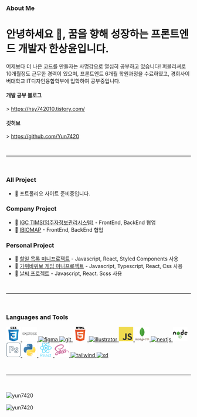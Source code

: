 ### About Me
<h1 align="left">안녕하세요 👋, 꿈을 향해 성장하는 프론트엔드 개발자 한상윤입니다.</h1>
<p align="left">어제보다 더 나은 코드를 만들자는 사명감으로 열심히 공부하고 있습니다! 퍼블리셔로 10개월정도 근무한 경력이 있으며, 프론트엔트 6개월 학원과정을 수료하였고, 경희사이버대학교 IT디자인융합학부에 입학하여 공부중입니다.</p>

<h4>개발 공부 블로그</h4>
> <a href="https://hsy742010.tistory.com/" target="_blank">https://hsy742010.tistory.com/</a>
<h4>깃허브</h4>
> <a href="https://github.com/Yun7420" target="_blank">https://github.com/Yun7420</a>

</br><hr></br>

### All Project
- 📘 포트폴리오 사이트 준비중입니다.

### Company Project
- 📘 [IGC TIMS(입주자정보관리시스템)](https://tims.igc.or.kr/igc/index.do) - FrontEnd, BackEnd 협업
- 📘 [IBIOMAP](https://ibiomap.or.kr/app/index.do) - FrontEnd, BackEnd 협업

### Personal Project
- 📘 [할일 목록 미니프로젝트](https://yun7420.github.io/todo_list-2023/) - Javascript, React, Styled Components 사용
- 📘 [가위바위보 게임 미니프로젝트](https://yun7420.github.io/rockscissorspaper-2023/) - Javascript, Typescript, React, Css 사용
- 📘 [날씨 프로젝트](https://yun7420.github.io/weather-2023/) - Javascript, React. Scss 사용

</br><hr></br>

### Languages and Tools
<p align="left">
  <a href="https://www.w3schools.com/css/" target="_blank" rel="noreferrer"> <img src="https://raw.githubusercontent.com/devicons/devicon/master/icons/css3/css3-original-wordmark.svg" alt="css3" width="40" height="40"/> </a> 
  <a href="https://expressjs.com" target="_blank" rel="noreferrer"> <img src="https://raw.githubusercontent.com/devicons/devicon/master/icons/express/express-original-wordmark.svg" alt="express" width="40" height="40"/> </a> 
  <a href="https://www.figma.com/" target="_blank" rel="noreferrer"> <img src="https://www.vectorlogo.zone/logos/figma/figma-icon.svg" alt="figma" width="40" height="40"/> </a> 
  <a href="https://git-scm.com/" target="_blank" rel="noreferrer"> <img src="https://www.vectorlogo.zone/logos/git-scm/git-scm-icon.svg" alt="git" width="40" height="40"/> </a> 
  <a href="https://www.w3.org/html/" target="_blank" rel="noreferrer"> <img src="https://raw.githubusercontent.com/devicons/devicon/master/icons/html5/html5-original-wordmark.svg" alt="html5" width="40" height="40"/> </a> 
  <a href="https://www.adobe.com/in/products/illustrator.html" target="_blank" rel="noreferrer"> <img src="https://www.vectorlogo.zone/logos/adobe_illustrator/adobe_illustrator-icon.svg" alt="illustrator" width="40" height="40"/> </a> 
  <a href="https://developer.mozilla.org/en-US/docs/Web/JavaScript" target="_blank" rel="noreferrer"> <img src="https://raw.githubusercontent.com/devicons/devicon/master/icons/javascript/javascript-original.svg" alt="javascript" width="40" height="40"/> </a> 
  <a href="https://www.mongodb.com/" target="_blank" rel="noreferrer"> <img src="https://raw.githubusercontent.com/devicons/devicon/master/icons/mongodb/mongodb-original-wordmark.svg" alt="mongodb" width="40" height="40"/> </a> 
  <a href="https://nextjs.org/" target="_blank" rel="noreferrer"> <img src="https://cdn.worldvectorlogo.com/logos/nextjs-2.svg" alt="nextjs" width="40" height="40"/> </a> 
  <a href="https://nodejs.org" target="_blank" rel="noreferrer"> <img src="https://raw.githubusercontent.com/devicons/devicon/master/icons/nodejs/nodejs-original-wordmark.svg" alt="nodejs" width="40" height="40"/> </a> 
  <a href="https://www.photoshop.com/en" target="_blank" rel="noreferrer"> <img src="https://raw.githubusercontent.com/devicons/devicon/master/icons/photoshop/photoshop-line.svg" alt="photoshop" width="40" height="40"/> </a> 
  <a href="https://www.python.org" target="_blank" rel="noreferrer"> <img src="https://raw.githubusercontent.com/devicons/devicon/master/icons/python/python-original.svg" alt="python" width="40" height="40"/> </a> 
  <a href="https://reactjs.org/" target="_blank" rel="noreferrer"> <img src="https://raw.githubusercontent.com/devicons/devicon/master/icons/react/react-original-wordmark.svg" alt="react" width="40" height="40"/> </a> 
  <a href="https://sass-lang.com" target="_blank" rel="noreferrer"> <img src="https://raw.githubusercontent.com/devicons/devicon/master/icons/sass/sass-original.svg" alt="sass" width="40" height="40"/> </a> 
  <a href="https://tailwindcss.com/" target="_blank" rel="noreferrer"> <img src="https://www.vectorlogo.zone/logos/tailwindcss/tailwindcss-icon.svg" alt="tailwind" width="40" height="40"/> </a> 
  <a href="https://www.adobe.com/products/xd.html" target="_blank" rel="noreferrer"> <img src="https://cdn.worldvectorlogo.com/logos/adobe-xd.svg" alt="xd" width="40" height="40"/> </a>
</p>

</br><hr></br>

<p><img align="center" src="https://github-readme-stats.vercel.app/api?username=yun7420&show_icons=true&locale=en" alt="yun7420" /></p>
<p><img align="center" src="https://github-readme-streak-stats.herokuapp.com/?user=yun7420&" alt="yun7420" /></p>
